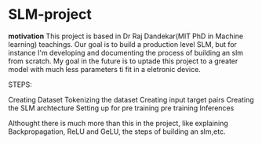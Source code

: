 # SLM-project

**motivation** 
This project is based in Dr Raj Dandekar(MIT PhD in Machine learning) teachings. Our goal is to build a production level SLM, but for instance I'm developing and documenting the process of building an slm from scratch. My goal in the future is to uptade this project to a greater model with much less parameters ti fit in a eletronic device.

STEPS:

Creating Dataset
Tokenizing the dataset
Creating input target pairs
Creating the SLM archtecture
Setting up for pre training
pre training
Inferences

Althought there is much more than this in the project, like explaining Backpropagation, ReLU and GeLU, the steps of building an slm,etc.
